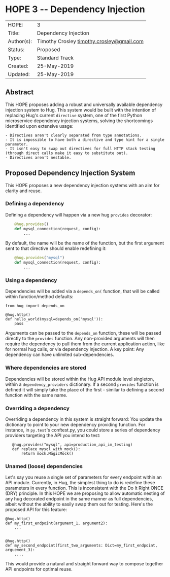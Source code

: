 # HOPE 3 -- Dependency Injection

|             |                                             |
| ------------| ------------------------------------------- |
| HOPE:       | 3                                           |
| Title:      | Dependency Injection                        |
| Author(s):  | Timothy Crosley <timothy.crosley@gmail.com> |
| Status:     | Proposed                                    |
| Type:       | Standard Track                              |
| Created:    | 25-May-2019                                 |
| Updated:    | 25-May-2019                                 |

## Abstract

This HOPE proposes adding a robust and universally available dependency injection system to Hug.
This system would be built with the intention of replacing Hug's current `directive` system, one of the first Python microservice dependency injection systems, solving the shortcomings identified upon extensive usage:

    - Directives aren't clearly separated from type annotations.
    - It is impossible to have both a directive and type hint for a single parameter.
    - It isn't easy to swap out directives for full HTTP stack testing (through direct calls make it easy to substitute out).
    - Directives aren't nestable.

## Proposed Dependency Injection System

This HOPE proposes a new dependency injection systems with an aim for clarity and reuse.

### Defining a dependency

Defining a dependency will happen via a new hug `provides` decorator:

```python
    @hug.provides()
    def mysql_connection(request, config):
        ...
```

By default, the name will be the name of the function, but the first argument sent to that directive should enable redefining it:

```python
    @hug.provides("mysql")
    def mysql_connection(request, config):
        ...
```

### Using a dependency

Dependencies will be added via a `depends_on(` function, that will be called within function/method defaults:

```
from hug import depends_on

@hug.http()
def hello_world(mysql=depends_on('mysql')):
    pass
```

Arguments can be passed to the `depends_on` function, these will be passed directly to the `provides` function. Any non-provided arguments will then require the dependency to pull them from the current application action, like for normal hug calls, or via dependency injection. A key point: Any dependency can have unlimited sub-dependencies.

### Where dependencies are stored

Dependencies will be stored within the Hug API module level singleton, within a `dependency_providers` dictionary. If a second `provides` function is defined it will simply take the place of the first - similar to defining a second function with the same name.

### Overriding a dependency

Overriding a dependency in this system is straight forward: You update the dictionary to point to your new dependency providing function. For instance, in `py.test`'s conftest.py, you could store a series of dependency providers targeting the API you intend to test:

```
   @hug.provides("mysql", api=production_api_im_testing)
   def replace_mysql_with_mock():
       return mock.MagicMock()
```

### Unamed (loose) dependencies

Let's say you reuse a single set of parameters for every endpoint within an API module. Currently, in Hug, the simplest thing to do is redefine these parameters in every function. This is inconsistent with the Do It Right ONCE (DRY) principle. In this HOPE we are proposing to allow automatic nesting of any hug decorated endpoint in the same manner as full dependencies, albeit without the ability to easily swap them out for testing. Here's the proposed API for this feature:

```
@hug.http()
def my_first_endpoint(argument_1, argument2):
    ...


@hug.http()
def my_second_endpoint(first_two_arguments: Dict=my_first_endpoint, arguement_3):
    ....
```

This would provide a natural and straight forward way to compose together API endpoints for optimal reuse.
